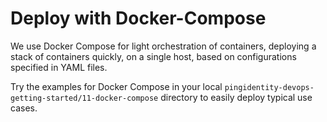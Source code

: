 # Deploy with Docker-Compose

We use Docker Compose for light orchestration of containers, deploying a stack of containers quickly, on a single host, based on configurations specified in YAML files.

Try the examples for Docker Compose in your local `pingidentity-devops-getting-started/11-docker-compose` directory to easily deploy typical use cases.
